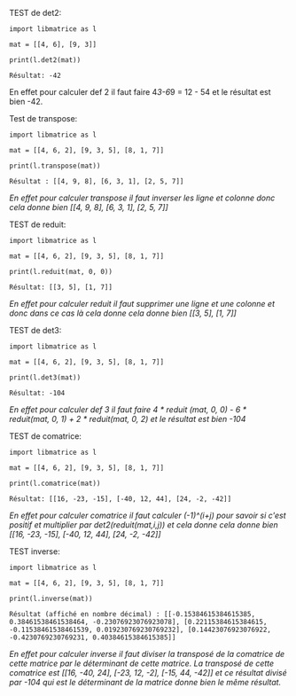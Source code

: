 TEST de det2:


    import libmatrice as l

    mat = [[4, 6], [9, 3]]

    print(l.det2(mat))

    Résultat: -42

En effet pour calculer def 2 il faut faire 4*3-6*9 = 12 - 54 et le résultat est bien -42.




Test de transpose:


    import libmatrice as l

    mat = [[4, 6, 2], [9, 3, 5], [8, 1, 7]]

    print(l.transpose(mat))

    Résultat : [[4, 9, 8], [6, 3, 1], [2, 5, 7]]

_En effet pour calculer transpose il faut inverser les ligne et colonne donc cela donne bien [[4, 9, 8], [6, 3, 1], [2, 5, 7]]_




TEST de reduit:


    import libmatrice as l

    mat = [[4, 6, 2], [9, 3, 5], [8, 1, 7]]

    print(l.reduit(mat, 0, 0))

    Résultat: [[3, 5], [1, 7]]

_En effet pour calculer reduit il faut supprimer une ligne et une colonne et donc dans ce cas là cela donne cela donne bien [[3, 5], [1, 7]]_





TEST de det3:


    import libmatrice as l

    mat = [[4, 6, 2], [9, 3, 5], [8, 1, 7]]

    print(l.det3(mat))

    Résultat: -104

_En effet pour calculer def 3 il faut faire 4 * reduit (mat, 0, 0) - 6 * reduit(mat, 0, 1) + 2 * reduit(mat, 0, 2) et le résultat est bien -104_




TEST de comatrice:


    import libmatrice as l

    mat = [[4, 6, 2], [9, 3, 5], [8, 1, 7]]

    print(l.comatrice(mat))

    Résultat: [[16, -23, -15], [-40, 12, 44], [24, -2, -42]]

_En effet pour calculer comatrice il faut calculer (-1)^(i+j) pour savoir si c'est positif et multiplier par det2(reduit(mat,i,j)) et cela donne cela donne bien [[16, -23, -15], [-40, 12, 44], [24, -2, -42]]_


TEST inverse:


    import libmatrice as l

    mat = [[4, 6, 2], [9, 3, 5], [8, 1, 7]]

    print(l.inverse(mat))

    Résultat (affiché en nombre décimal) : [[-0.15384615384615385, 0.38461538461538464, -0.23076923076923078], [0.22115384615384615, -0.11538461538461539, 0.019230769230769232], [0.14423076923076922, -0.4230769230769231, 0.40384615384615385]] 

_En effet pour calculer inverse il faut diviser la transposé de la comatrice de cette matrice par le déterminant de cette matrice. La transposé de cette comatrice est [[16, -40, 24], [-23, 12, -2], [-15, 44, -42]] et ce résultat divisé par -104 qui est le déterminant de la matrice donne bien le même résultat._
